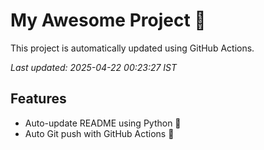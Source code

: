 # My Awesome Project 🚀

This project is automatically updated using GitHub Actions.

_Last updated: 2025-04-22 00:23:27 IST_

## Features
- Auto-update README using Python 🐍
- Auto Git push with GitHub Actions 🤖
